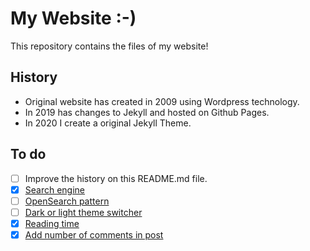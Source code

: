 # My Website :-)

This repository contains the files of my website!

## History

- Original website has created in 2009 using Wordpress technology.
- In 2019 has changes to Jekyll and hosted on Github Pages.
- In 2020 I create a original Jekyll Theme.

## To do

- [ ] Improve the history on this README.md file.
- [X] [Search engine](https://learn.cloudcannon.com/jekyll/jekyll-search-using-lunr-js/)
- [ ] [OpenSearch pattern](https://github.com/dewitt/opensearch/blob/master/opensearch-1-1-draft-6.md#OpenSearch_description_document)
- [ ] [Dark or light theme switcher](https://web.dev/prefers-color-scheme/)
- [X] [Reading time](https://carlosbecker.com/posts/jekyll-reading-time-without-plugins/)
- [X] [Add number of comments in post](https://help.disqus.com/en/articles/1717274-adding-comment-count-links-to-your-home-page)
